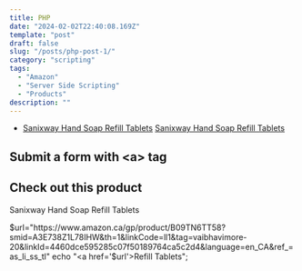 ```yaml
---
title: PHP
date: "2024-02-02T22:40:08.169Z"
template: "post"
draft: false
slug: "/posts/php-post-1/"
category: "scripting"
tags:
  - "Amazon"
  - "Server Side Scripting"
  - "Products"
description: ""
---
```


- [Sanixway Hand Soap Refill Tablets](#Sanixway-Hand-Soap-Refill-Tablets) [Sanixway Hand Soap Refill Tablets](#submit-a-form)
  

## Submit a form with \<a> tag

## Check out this product

Sanixway Hand Soap Refill Tablets

$url="https://www.amazon.ca/gp/product/B09TN6TT58?smid=A3E738Z1L78IHW&th=1&linkCode=ll1&tag=vaibhavimore-20&linkId=4460dce595285c07f50189764ca5c2d4&language=en_CA&ref_=as_li_ss_tl"
echo "<a href='$url'>Refill Tablets</a>";

